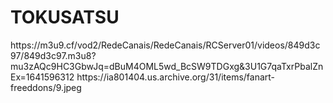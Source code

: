 # TOKUSATSU


<item>
<title>[COLOR silver][B] COLEÇÃO BLACK KAMEN RIDER [/COLOR][/B][COLOR yellow]  FULL HD  [B][/COLOR][/B]</title>
<link> https://m3u9.cf/vod2/RedeCanais/RedeCanais/RCServer01/videos/849d3c97/849d3c97.m3u8?mu3zAQc9HC3GbwJq=dBuM4OML5wd_BcSW9TDGxg&3U1G7qaTxrPbalZnEx=1641596312</link>
<thumbnail></thumbnail>
<fanart>https://ia801404.us.archive.org/31/items/fanart-freeddons/9.jpeg</fanart>
<info></info>
</item> 

